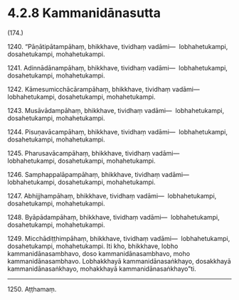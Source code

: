 # 4.2.8 Kammanidānasutta

(174.)

1240\. “Pāṇātipātampāhaṃ, bhikkhave, tividhaṃ vadāmi—  lobhahetukampi, dosahetukampi, mohahetukampi.

1241\. Adinnādānampāhaṃ, bhikkhave, tividhaṃ vadāmi—  lobhahetukampi, dosahetukampi, mohahetukampi.

1242\. Kāmesumicchācārampāhaṃ, bhikkhave, tividhaṃ vadāmi—  lobhahetukampi, dosahetukampi, mohahetukampi.

1243\. Musāvādampāhaṃ, bhikkhave, tividhaṃ vadāmi—  lobhahetukampi, dosahetukampi, mohahetukampi.

1244\. Pisuṇavācampāhaṃ, bhikkhave, tividhaṃ vadāmi—  lobhahetukampi, dosahetukampi, mohahetukampi.

1245\. Pharusavācampāhaṃ, bhikkhave, tividhaṃ vadāmi—  lobhahetukampi, dosahetukampi, mohahetukampi.

1246\. Samphappalāpampāhaṃ, bhikkhave, tividhaṃ vadāmi—  lobhahetukampi, dosahetukampi, mohahetukampi.

1247\. Abhijjhampāhaṃ, bhikkhave, tividhaṃ vadāmi—  lobhahetukampi, dosahetukampi, mohahetukampi.

1248\. Byāpādampāhaṃ, bhikkhave, tividhaṃ vadāmi—  lobhahetukampi, dosahetukampi, mohahetukampi.

1249\. Micchādiṭṭhimpāhaṃ, bhikkhave, tividhaṃ vadāmi—  lobhahetukampi, dosahetukampi, mohahetukampi. Iti kho, bhikkhave, lobho kammanidānasambhavo, doso kammanidānasambhavo, moho kammanidānasambhavo. Lobhakkhayā kammanidānasaṅkhayo, dosakkhayā kammanidānasaṅkhayo, mohakkhayā kammanidānasaṅkhayo”ti.

---

1250\. Aṭṭhamaṃ.
